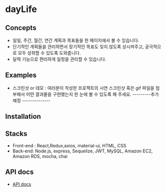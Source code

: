 # dayLife

## Concepts
  - 일일, 주간, 월간, 연간 계획과 목표들을 한 페이지에서 볼 수 있습니다.
  - 단기적인 계획들을 관리하면서 장기적인 목표도 잊지 않도록 상시켜주고, 궁극적으로 모두 성취할 수 있도록 도와줍니다.
  - 달력 기능으로 편리하게 일정을 관리할 수 있습니다.
  
## Examples
- 스크린샷 or 데모 : 여러분이 작성한 프로젝트의 시연 스크린샷 혹은 gif 파일을 첨부해서 어떤 결과물을 구현했는지 한 눈에 볼 수 있도록 해 주세요. 
 ---------추가 예정 --------------
  
  
## Installation


## Stacks
  - Front-end : React,Redux,axios, material-ui, HTML, CSS
  - Back-end: Node.js, express, Sequelize, JWT, MySQL, Amazon EC2, Amazon RDS, mocha, chai

## API docs
  - [API docs](https://github.com/codestates/dayLife/wiki/API-docs)

